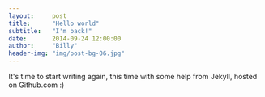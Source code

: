 ```yaml
---
layout:     post
title:      "Hello world"
subtitle:   "I'm back!"
date:       2014-09-24 12:00:00
author:     "Billy"
header-img: "img/post-bg-06.jpg"
---
```


It's time to start writing again, this time with some help from Jekyll, hosted on Github.com :)
